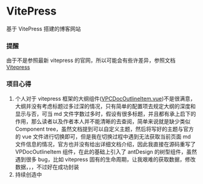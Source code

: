 # VitePress

基于 VitePress 搭建的博客网站

### 提醒

由于不是参照最新 vitepress 的官网，所以可能会有些许差异，参照文档[Vitepress](https://vitepress.dev/)

### 项目心得

1. 个人对于 vitepress 框架的大纲组件([VPCDocOutlineItem.vue](https://github.com/vuejs/vitepress/blob/main/src/client/theme-default/components/VPDocOutlineItem.vue))不是很满意，大纲并没有考虑标题过多过深的情况，只有简单的配置项去规定大纲的深度和显示与否，可当 md 文件字数过多时，假设有很多标题，并且都有承上启下的作用，那么读者以及作者本人并不能清晰的去查阅，简单来说就是缺少类似 Component tree，虽然文档提到可以自定义主题，然后将写好的主题与官方的 vue 文件进行切换即可，但是我在切换过程中遇到无法获取当前页面 md 文件信息的情况，官方也并没有给出详细文档介绍，因此我直接在源码重写了 VPDocOutlineItem 组件，在此的基础上引入了 antDesign 的树型组件，虽然遇到很多 bug，比如 vitepress 固有的生命周期，让我艰难的获取数据，修改数据，，，不过好在成功封装
2. 持续创造中
